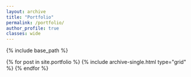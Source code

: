 ```yaml
---
layout: archive
title: "Portfolio"
permalink: /portfolio/
author_profile: true
classes: wide
---
```


{% include base_path %}

<div class="grid__wrapper">
  {% for post in site.portfolio %}
    {% include archive-single.html type="grid" %}
  {% endfor %}
</div>
